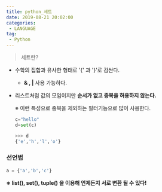 ```yaml
---
title: python_세트
date: 2019-08-21 20:02:00
categories:
 - LANGUAGE
tag:
 - Python
---
```


> 세트란?

- 수학의 집합과 유사한 형태로 '{' 과 '}'로 감싼다.

  - **& , |** 사용 가능하다.

- 리스트처럼 값의 모임이지만 **순서가 없고 중복을 허용하지 않는다.**

  ※ 이런 특성으로 중복을 제외하는 필터기능으로 많이 사용한다.

  ```python
  c="hello"
  d=set(c)
  
  >>> d
  {'e','h','l','o'}
  ```



### **선언법**

```python
a = {'a','b','c'}
```

**※ list(), set(), tuple() 을 이용해 언제든지 서로 변환 될 수 있다!**